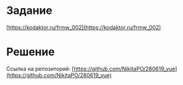 # Задание

[https://kodaktor.ru/frmw_002](https://kodaktor.ru/frmw_002)

# Решение

Ссылка на репозиторий: [https://github.com/NikitaPO/280619_vue](https://github.com/NikitaPO/280619_vue)
